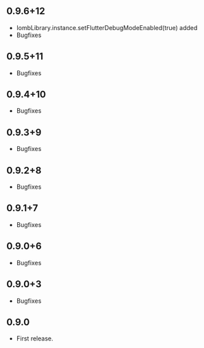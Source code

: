 ## 0.9.6+12
* IombLibrary.instance.setFlutterDebugModeEnabled(true) added
* Bugfixes

## 0.9.5+11
* Bugfixes

## 0.9.4+10
* Bugfixes

## 0.9.3+9
* Bugfixes

## 0.9.2+8
* Bugfixes

## 0.9.1+7
* Bugfixes

## 0.9.0+6
* Bugfixes

## 0.9.0+3
* Bugfixes

## 0.9.0
* First release.

